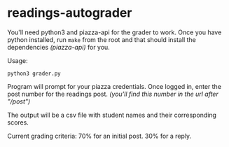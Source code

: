 # readings-autograder

You'll need python3 and piazza-api for the grader to work. Once you have python installed, run
```make``` from the root and that should install the dependencies *(piazza-api)* for you.

Usage: 
```
python3 grader.py
```
Program will prompt for your piazza credentials. Once logged in, enter the post number for the readings post. 
*(you'll find this number in the url after "/post")*

The output will be a csv file with student names and their corresponding scores.

Current grading criteria:
70% for an initial post. 30% for a reply.
